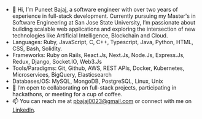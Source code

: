 - 👋 Hi, I’m Puneet Bajaj, a software engineer with over two years of experience in full-stack development. Currently pursuing my Master's in Software Engineering at San Jose State University, I’m passionate about building scalable web applications and exploring the intersection of new technologies like Artificial Intelligence, Blockchain and Cloud.
- Languages: Ruby, JavaScript, C, C++, Typescript, Java, Python, HTML, CSS, Bash, Solidity.
- Frameworks: Ruby on Rails, React.Js, Next.Js, Node.Js, Express.Js, Redux, Django, Socket.IO, Web3.Js
- Tools/Paradigms: Git, Github, AWS, REST APIs, Docker, Kubernetes, Microservices, BigQuery, Elasticsearch
- Databases/OS: MySQL, MongoDB, PostgreSQL, Linux, Unix
- 🤝 I’m open to collaborating on full-stack projects, participating in hackathons, or meeting for a cup of coffee.
- 📫 You can reach me at pbajaj0023@gmail.com or connect with me on [LinkedIn](https://www.linkedin.com/in/puneet-bajaj-/).

<!---
pb2323/pb2323 is a ✨ special ✨ repository because its `README.md` (this file) appears on your GitHub profile.
You can click the Preview link to take a look at your changes.
--->
